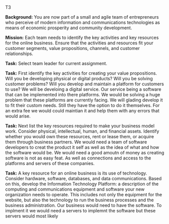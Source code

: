 T3

**Background:** You are now part of a small and agile team of entrepreneurs who perceive of modern information and communications technologies as means of economic prosperity and community development.

**Mission:** Each team needs to identify the key activities and key resources for the online business. Ensure that the activities and resources fit your customer segments, value propositions, channels, and customer relationships.

**Task:** Select team leader for current assignment.

**Task:** First identify the key activities for creating your value propositions. Will you be developing physical or digital products? Will you be solving customer problems? Will you develop and maintain a platform for customers to use?
  We will be develoing a digital service. Our service being a software that can be implemented into there platforms. We would be solving a huge problem that these platforms are currently facing. We will glading develop it to fit their custom needs. Still they have the option to do it themselves. For an extra fee we would could maintian it and help them with any errors that would arise. 

**Task:** Next list the key resources required to make your business model work. Consider physical, intellectual, human, and financial assets. Identify whether you would own these resources, rent or lease them, or acquire them through business partners.
  We would need a team of software developers to creat the product it self as well as the idea of what and how the software would be. We would need a good amoutn of money as creating software is not as easy feat. As well as connections and access to the platforms and servers of these companies.

**Task:** A key resource for an online business is its use of technology. Consider hardware, software, databases, and data communications. Based on this, develop the Information Technology Platform: a description of the computing and communications equipment and software your new organization needs to operate. This includes not only the equipment for the website, but also the technology to run the business processes and the business administration. 
  Our business would need to have the software. To implment it we would need a servers to implemnt the software but these servers would most likely 

